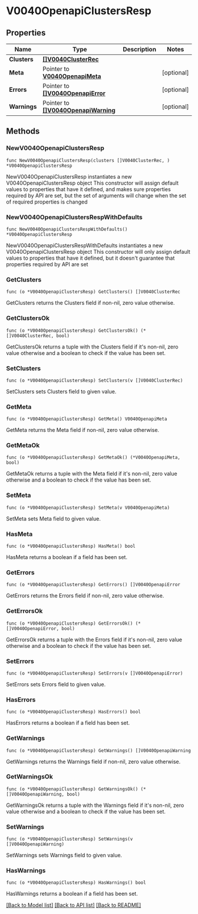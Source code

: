 # V0040OpenapiClustersResp

## Properties

Name | Type | Description | Notes
------------ | ------------- | ------------- | -------------
**Clusters** | [**[]V0040ClusterRec**](V0040ClusterRec.md) |  | 
**Meta** | Pointer to [**V0040OpenapiMeta**](V0040OpenapiMeta.md) |  | [optional] 
**Errors** | Pointer to [**[]V0040OpenapiError**](V0040OpenapiError.md) |  | [optional] 
**Warnings** | Pointer to [**[]V0040OpenapiWarning**](V0040OpenapiWarning.md) |  | [optional] 

## Methods

### NewV0040OpenapiClustersResp

`func NewV0040OpenapiClustersResp(clusters []V0040ClusterRec, ) *V0040OpenapiClustersResp`

NewV0040OpenapiClustersResp instantiates a new V0040OpenapiClustersResp object
This constructor will assign default values to properties that have it defined,
and makes sure properties required by API are set, but the set of arguments
will change when the set of required properties is changed

### NewV0040OpenapiClustersRespWithDefaults

`func NewV0040OpenapiClustersRespWithDefaults() *V0040OpenapiClustersResp`

NewV0040OpenapiClustersRespWithDefaults instantiates a new V0040OpenapiClustersResp object
This constructor will only assign default values to properties that have it defined,
but it doesn't guarantee that properties required by API are set

### GetClusters

`func (o *V0040OpenapiClustersResp) GetClusters() []V0040ClusterRec`

GetClusters returns the Clusters field if non-nil, zero value otherwise.

### GetClustersOk

`func (o *V0040OpenapiClustersResp) GetClustersOk() (*[]V0040ClusterRec, bool)`

GetClustersOk returns a tuple with the Clusters field if it's non-nil, zero value otherwise
and a boolean to check if the value has been set.

### SetClusters

`func (o *V0040OpenapiClustersResp) SetClusters(v []V0040ClusterRec)`

SetClusters sets Clusters field to given value.


### GetMeta

`func (o *V0040OpenapiClustersResp) GetMeta() V0040OpenapiMeta`

GetMeta returns the Meta field if non-nil, zero value otherwise.

### GetMetaOk

`func (o *V0040OpenapiClustersResp) GetMetaOk() (*V0040OpenapiMeta, bool)`

GetMetaOk returns a tuple with the Meta field if it's non-nil, zero value otherwise
and a boolean to check if the value has been set.

### SetMeta

`func (o *V0040OpenapiClustersResp) SetMeta(v V0040OpenapiMeta)`

SetMeta sets Meta field to given value.

### HasMeta

`func (o *V0040OpenapiClustersResp) HasMeta() bool`

HasMeta returns a boolean if a field has been set.

### GetErrors

`func (o *V0040OpenapiClustersResp) GetErrors() []V0040OpenapiError`

GetErrors returns the Errors field if non-nil, zero value otherwise.

### GetErrorsOk

`func (o *V0040OpenapiClustersResp) GetErrorsOk() (*[]V0040OpenapiError, bool)`

GetErrorsOk returns a tuple with the Errors field if it's non-nil, zero value otherwise
and a boolean to check if the value has been set.

### SetErrors

`func (o *V0040OpenapiClustersResp) SetErrors(v []V0040OpenapiError)`

SetErrors sets Errors field to given value.

### HasErrors

`func (o *V0040OpenapiClustersResp) HasErrors() bool`

HasErrors returns a boolean if a field has been set.

### GetWarnings

`func (o *V0040OpenapiClustersResp) GetWarnings() []V0040OpenapiWarning`

GetWarnings returns the Warnings field if non-nil, zero value otherwise.

### GetWarningsOk

`func (o *V0040OpenapiClustersResp) GetWarningsOk() (*[]V0040OpenapiWarning, bool)`

GetWarningsOk returns a tuple with the Warnings field if it's non-nil, zero value otherwise
and a boolean to check if the value has been set.

### SetWarnings

`func (o *V0040OpenapiClustersResp) SetWarnings(v []V0040OpenapiWarning)`

SetWarnings sets Warnings field to given value.

### HasWarnings

`func (o *V0040OpenapiClustersResp) HasWarnings() bool`

HasWarnings returns a boolean if a field has been set.


[[Back to Model list]](../README.md#documentation-for-models) [[Back to API list]](../README.md#documentation-for-api-endpoints) [[Back to README]](../README.md)


